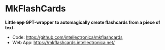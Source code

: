 # MkFlashCards

**Little ~~app~~ GPT-wrapper to automagically create flashcards from a piece of text.**

- Code: https://github.com/intellectronica/mkflashcards
- Web App: https://mkflashcards.intellectronica.net/
